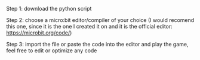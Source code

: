 Step 1:
  download the python script

Step 2:
  choose a micro:bit editor/compiler of your choice
  (I would recomend this one, since it is the one I created it on and it is the official editor: https://microbit.org/code/)

Step 3:
  import the file or paste the code into the editor and play the game, feel free to edit or optimize any code

